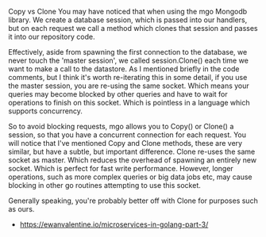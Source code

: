 Copy vs Clone
You may have noticed that when using the mgo Mongodb library. We create a database session, which is passed into our handlers, but on each request we call a method which clones that session and passes it into our repository code.

Effectively, aside from spawning the first connection to the database, we never touch the 'master session', we called session.Clone() each time we want to make a call to the datastore. As I mentioned briefly in the code comments, but I think it's worth re-iterating this in some detail, if you use the master session, you are re-using the same socket. Which means your queries may become blocked by other queries and have to wait for operations to finish on this socket. Which is pointless in a language which supports concurrency.

So to avoid blocking requests, mgo allows you to Copy() or Clone() a session, so that you have a concurrent connection for each request. You will notice that I've mentioned Copy and Clone methods, these are very similar, but have a subtle, but important difference. Clone re-uses the same socket as master. Which reduces the overhead of spawning an entirely new socket. Which is perfect for fast write performance. However, longer operations, such as more complex queries or big data jobs etc, may cause blocking in other go routines attempting to use this socket.

Generally speaking, you're probably better off with Clone for purposes such as ours.

- https://ewanvalentine.io/microservices-in-golang-part-3/